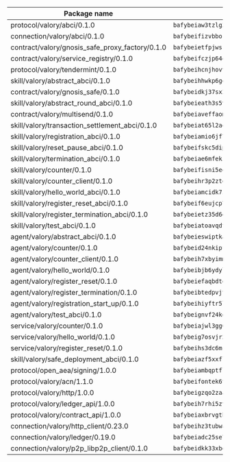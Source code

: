 | Package name                                                  | Package hash                                                  |
| ------------------------------------------------------------- | ------------------------------------------------------------- |
| protocol/valory/abci/0.1.0                                    | `bafybeiaw3tzlg3rkvnn5fcufblktmfwngmxugn4yo7pyjp76zz6aqtqcay` |
| connection/valory/abci/0.1.0                                  | `bafybeifizvbborkmrfx6ur663c6cxzwzptu3ejgjxnu7sjozuaqrudg7um` |
| contract/valory/gnosis_safe_proxy_factory/0.1.0               | `bafybeietfpjwsrhjbamd3wv7io7eeuyxjytgez6cagjc44sx23cugsfkju` |
| contract/valory/service_registry/0.1.0                        | `bafybeifczjp64q2splroc6vgmjnqfauzyuv43f6kfodxrdt2gc2pwtwvcm` |
| protocol/valory/tendermint/0.1.0                              | `bafybeihcnjhovvyyfbkuw5sjyfx2lfd4soeocfqzxz54g67333m6nk5gxq` |
| skill/valory/abstract_abci/0.1.0                              | `bafybeihhwkp6ggbsmaowlhagfdakrjmrrrcq4rzpszuaegfap5ukdrrdcm` |
| contract/valory/gnosis_safe/0.1.0                             | `bafybeidkj37sx2kcdut2hzohfrlpdbzg5mtc2jegk5g5rzktyb7fh4lwf4` |
| skill/valory/abstract_round_abci/0.1.0                        | `bafybeieath3s5voornqum34uh75tqzpesedfpwspffgfbw4ld4ry2yvicy` |
| contract/valory/multisend/0.1.0                               | `bafybeiaveffaomsnmsc5hx62o77u7ilma6eipox7m5lrwa56737ektva3i` |
| skill/valory/transaction_settlement_abci/0.1.0                | `bafybeiat65l2ao2bcumgbkbjzoxney7cds7t5gy4aq7n6q5wspjjl6h7jy` |
| skill/valory/registration_abci/0.1.0                          | `bafybeiamio6jf7jfgf2b6niw2jwd7eju2dsma4tttapritjmirf4ancwvy` |
| skill/valory/reset_pause_abci/0.1.0                           | `bafybeifskc5dipbnhd4qooliqrmvvkrg37q3v5upi6npwpgisjq5hjjeuy` |
| skill/valory/termination_abci/0.1.0                           | `bafybeiae6mfekih6kr6qykics45bgujky7gwourtffmq6teiqbulkfhxsm` |
| skill/valory/counter/0.1.0                                    | `bafybeifisni5eqldoxz6mjwiw7fzryoicqhv65qwtq23ucqo55fxas6w2m` |
| skill/valory/counter_client/0.1.0                             | `bafybeihr3p2ztqpbgzuo4xi7gwq4hjcc3khibirritnxkajaugshlzxjke` |
| skill/valory/hello_world_abci/0.1.0                           | `bafybeiamcidk7zogouoebbzabxzoalwovgheaxytalfs6p2h2bncyp66iy` |
| skill/valory/register_reset_abci/0.1.0                        | `bafybeif6eujcp7bpirhjouzea25vqu52j6lcqeppg4yqlgfzdj72jyb3mu` |
| skill/valory/register_termination_abci/0.1.0                  | `bafybeietz35d6evbysayt3cz7vw4wavyp7j2yfhn3hy7lnw6wrhsycdfqi` |
| skill/valory/test_abci/0.1.0                                  | `bafybeiatoavqdtqd3rwzik2tqzfh3isa3loxcoal4ljqbvzewo7jkxwpsq` |
| agent/valory/abstract_abci/0.1.0                              | `bafybeieswiptkaooc4j3k3ermitfq7x7ouojdnmwy5kztw4pwjrjxumt4i` |
| agent/valory/counter/0.1.0                                    | `bafybeid24nkipfb7yhpx6v3p4rkwwqnhrk446j2kscudmvramr4xth5lby` |
| agent/valory/counter_client/0.1.0                             | `bafybeih7xbyimmzl7qi53zbyga4lkcwbbxprfsricn4fn2tvryrt4thebe` |
| agent/valory/hello_world/0.1.0                                | `bafybeibjb6ydyl3foxn5hd5xmcpvnpu6wd6szmlu6dczkhxm6ldrkbe6dm` |
| agent/valory/register_reset/0.1.0                             | `bafybeiefaqbdtqpshtbkupmcev43j2f7gx53m4f5parhyujbiaa5onlzwa` |
| agent/valory/register_termination/0.1.0                       | `bafybeibtedpvjtrk75fpcd7aog75ddvt3af3fxavx55er3ojmzs2wnajgi` |
| agent/valory/registration_start_up/0.1.0                      | `bafybeihiyftr5ljcgilha4fxznqesdiiwzci3latkuvxy2z2n4df4l5w2y` |
| agent/valory/test_abci/0.1.0                                  | `bafybeignvf24kqtd3v2okoel7lcugxst33xjnvbimmzdyjjdcm4pr4fqnu` |
| service/valory/counter/0.1.0                                  | `bafybeiajwl3gg6yv6cndb3h4a2hrxrxfouwrsw6dgtgub4e2ade7vr74ly` |
| service/valory/hello_world/0.1.0                              | `bafybeig7osvjr2qwm7i42bmmt5j7jiibzscie5kxaxe2xoapxlu2jdfwxm` |
| service/valory/register_reset/0.1.0                           | `bafybeihs3dc6mcoasmt4grmrdvdavdw4bkjk5e5nig77zzc2ke23v7o5wa` |
| skill/valory/safe_deployment_abci/0.1.0                       | `bafybeiazf5xxfl7k6hautykwo6fx2pou3hmn6d24v2nlo4nujniieh56wa` |
| protocol/open_aea/signing/1.0.0                               | `bafybeiambqptflge33eemdhis2whik67hjplfnqwieoa6wblzlaf7vuo44` |
| protocol/valory/acn/1.1.0                                     | `bafybeifontek6tvaecatoauiule3j3id6xoktpjubvuqi3h2jkzqg7zh7a` |
| protocol/valory/http/1.0.0                                    | `bafybeigzqo2zaakcjtzzsm6dh4x73v72xg6ctk6muyp5uq5ueb7y34fbxy` |
| protocol/valory/ledger_api/1.0.0                              | `bafybeih7rhi5zvfvwakx5ifgxsz2cfipeecsh7bm3gnudjxtvhrygpcftq` |
| protocol/valory/contract_api/1.0.0                            | `bafybeiaxbrvgtbdrh4lslskuxyp4awyr4whcx3nqq5yrr6vimzsxg5dy64` |
| connection/valory/http_client/0.23.0                          | `bafybeihz3tubwado7j3wlivndzzuj3c6fdsp4ra5r3nqixn3ufawzo3wii` |
| connection/valory/ledger/0.19.0                               | `bafybeiadc25se7dgnn4mufztwpzdono4xsfs45qknzdqyi3gckn6ccuv44` |
| connection/valory/p2p_libp2p_client/0.1.0                     | `bafybeidkk33xbga54szmitk6uwsi3ef56hbbdbuasltqtiyki34hgfpnxa` |
